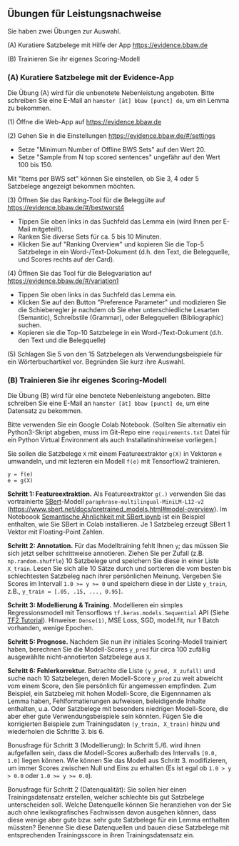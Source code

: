 ## Übungen für Leistungsnachweise
Sie haben zwei Übungen zur Auswahl.

(A) Kuratiere Satzbelege mit Hilfe der App https://evidence.bbaw.de 

(B) Trainieren Sie ihr eigenes Scoring-Modell


### (A) Kuratiere Satzbelege mit der Evidence-App
Die Übung (A) wird für die unbenotete Nebenleistung angeboten. 
Bitte schreiben Sie eine E-Mail an `hamster [ät] bbaw [punct] de`, um ein Lemma zu bekommen.

(1) Öffne die Web-App auf https://evidence.bbaw.de

(2) Gehen Sie in die Einstellungen https://evidence.bbaw.de/#/settings
- Setze "Minimum Number of Offline BWS Sets" auf den Wert 20.
- Setze "Sample from N top scored sentences" ungefähr auf den Wert 100 bis 150.

Mit "Items per BWS set" können Sie einstellen, ob Sie 3, 4 oder 5 Satzbelege angezeigt bekommen möchten.

(3) Öffnen Sie das Ranking-Tool für die Beleggüte auf https://evidence.bbaw.de/#/bestworst4
- Tippen Sie oben links in das Suchfeld das Lemma ein (wird Ihnen per E-Mail mitgeteilt).
- Ranken Sie diverse Sets für ca. 5 bis 10 Minuten.
- Klicken Sie auf "Ranking Overview" und kopieren Sie die Top-5 Satzbelege in ein Word-/Text-Dokument (d.h. den Text, die Belegquelle, und Scores rechts auf der Card).


(4) Öffnen Sie das Tool für die Belegvariation auf https://evidence.bbaw.de/#/variation1
- Tippen Sie oben links in das Suchfeld das Lemma ein.
- Klicken Sie auf den Button "Preference Parameter" und modizieren Sie die Schieberegler je nachdem ob Sie eher unterschiedliche Lesarten (Semantic), Schreibstile (Grammar), oder Belegquellen (Bibliographic) suchen. 
- Kopieren sie die Top-10 Satzbelege in ein Word-/Text-Dokument (d.h. den Text und die Belegquelle)

(5) Schlagen Sie 5 von den 15 Satzbelegen als Verwendungsbeispiele für ein Wörterbuchartikel vor. Begründen Sie kurz ihre Auswahl.



### (B) Trainieren Sie ihr eigenes Scoring-Modell
Die Übung (B) wird für eine benotete Nebenleistung angeboten.
Bitte schreiben Sie eine E-Mail an `hamster [ät] bbaw [punct] de`, um eine Datensatz zu bekommen.

Bitte verwenden Sie ein Google Colab Notebook.
(Sollten Sie alternativ ein Python3-Skript abgeben, muss im Git-Repo eine `requirements.txt` Datei für ein Python Virtual Environment als auch Installatinshinweise vorliegen.)

Sie sollen die Satzbelege `X` mit einem Featureextraktor `g(X)` in Vektoren `e` 
umwandeln, und mit lezteren ein Modell `f(e)` mit Tensorflow2 trainieren.

```
y = f(e)
e = g(X)
```

**Schritt 1: Featureextraktion.**
Als Featureextraktor `g(.)` verwenden Sie das vortrainierte [SBert](https://www.sbert.net/)-Modell `paraphrase-multilingual-MiniLM-L12-v2` (https://www.sbert.net/docs/pretrained_models.html#model-overview).
Im Noteboook [Semantische Ähnlichkeit mit SBert.ipynb](https://github.com/zentrum-lexikographie/elexicography-WiSe2023/blob/main/Tag-1/Semantische%20%C3%84hnlichkeit%20mit%20SBert.ipynb) ist ein Beispiel enthalten, wie Sie SBert in Colab installieren.
Je 1 Satzbeleg erzeugt SBert 1 Vektor mit Floating-Point Zahlen. 

**Schritt 2: Annotation.**
Für das Modelltraining fehlt Ihnen `y`; das müssen Sie sich jetzt selber schrittweise annotieren.
Ziehen Sie per Zufall (z.B. `np.random.shuffle`) 10 Satzbelege und speichern Sie 
diese in einer Liste `X_train`.
Lesen Sie sich alle 10 Sätze durch und sortieren die vom besten bis schlechtesten Satzbeleg nach ihrer persönlichen Meinung.
Vergeben Sie Scores im Intervall `1.0 >= y >= 0` und speichern diese in der Liste `y_train`, z.B., `y_train = [.05, .15, ..., 0.95]`.

**Schritt 3: Modellierung & Training.**
Modellieren ein simples Regressionsmodell mit Tensorflows `tf.keras.models.Sequential` API (Siehe [TF2 Tutorial](https://www.tensorflow.org/tutorials/quickstart/beginner#build_a_machine_learning_model)). Hinweise: `Dense(1)`, MSE Loss, SGD, model.fit, nur 1 Batch vorhanden, wenige Epochen.

**Schritt 5: Prognose.**
Nachdem Sie nun ihr initiales Scoring-Modell trainiert haben, berechnen Sie die Modell-Scores `y_pred` für circa 100 zufällig ausgewählte nicht-annotierten Satzbelege aus `X`.

**Schritt 6: Fehlerkorrektur.**
Betrachte die Liste `(y_pred, X_zufall)` und suche nach 10 Satzbelegen, deren Modell-Score `y_pred` zu weit abweicht vom einem Score, den Sie persönlich für angemessen empfinden. Zum Beispiel, ein Satzbeleg mit hohen Modell-Score, die Eigennnamen als Lemma haben, Fehlformatierungen aufweisen, beleidigende Inhalte enthalten, u.a. Oder Satzbelege mit besonders niedrigen Modell-Score, die aber eher gute Verwendungsbeispiele sein könnten.
Fügen Sie die korrigierten Beispiele zum Trainingsdaten `(y_train, X_train)` hinzu und wiederholen die Schritte 3. bis 6.


Bonusfrage für Schritt 3 (Modellierung):
In Schritt 5./6. wird ihnen aufgefallen sein, dass die Modell-Scores außerhalb des Intervalls `[0.0, 1.0]` liegen können. Wie können Sie das Modell aus Schritt 3. modifizieren, um immer Scores zwischen Null und Eins zu erhalten (Es ist egal ob `1.0 > y > 0.0` oder `1.0 >= y >= 0.0`).

Bonusfrage für Schritt 2 (Datenqualität):
Sie sollen hier einen Trainingsdatensatz erstellen, welcher schlechte bis gut Satzbelege unterscheiden soll. Welche Datenquelle können Sie heranziehen von der Sie auch ohne lexikografisches Fachwissen davon ausgehen können, dass diese wenige aber gute bzw. sehr gute Satzbelege für ein Lemma enthalten müssten? Benenne Sie diese Datenquellen und bauen diese Satzbelege mit entsprechenden Trainingsscore in ihren Trainingsdatensatz ein.
